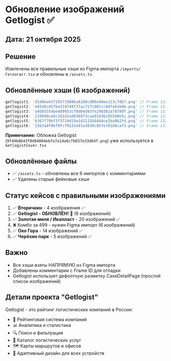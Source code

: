 # Обновление изображений Getlogist ✅

## Дата: 21 октября 2025

## Решение
Извлечены все правильные хэши из Figma импорта `/imports/Гетлогист.tsx` и обновлены в `/assets.ts`.

## Обновлённые хэши (6 изображений)

```typescript
getlogist1: 'd1d0ea4372b571988ba8168cd06e40ee123c7db7.png' // Frame 1321318853
getlogist2: 'e65d6cd5fba314749f37ac727c001cc60fe81b6b.png' // Frame 1321318854
getlogist3: 'a4db5554be489953cf0d04d93fe290302a78789f.png' // Frame 1321318855
getlogist4: '2209d0ce6c3d1d2adb56973caa91436c05540e5c.png' // Frame 1321318856
getlogist5: 'b367f79bf3f3719d19a1d2115b8d44ce2ba9b2fd.png' // Frame 1321318859
getlogist6: '15b3a0f8bf0fcf9152e91e3830c85fe781b8caf3.png' // Frame 1321318862
```

**Примечание:** Обложка Getlogist (`9f49b0b43f0d04804ebfa7a14a6cfb037e33d64f.png`) уже используется в `GetlogistCover.tsx`

## Обновлённые файлы
- ✅ `/assets.ts` - обновлены все 6 импортов с комментариями
- ✅ Удалены старые фейковые хэши

## Статус кейсов с правильными изображениями
1. ✅ **Вторичкин** - 4 изображения ✅
2. ✅ **Getlogist - ОБНОВЛЁН!** 🎉 (6 изображений)
3. ✅ **Золотая миля / Икапласт** - 20 изображений ✅
4. ❌ Комбо за 499 - нужен Figma импорт (6 изображений)
5. ✅ **Око Гора** - 14 изображений ✅
6. ✅ **Черёхин парк** - 5 изображений ✅

## Важно
- Все хэши взяты НАПРЯМУЮ из Figma импорта
- Добавлены комментарии с Frame ID для отладки
- Getlogist использует дефолтную разметку CaseDetailPage (простой список изображений)

## Детали проекта "Getlogist"

Getlogist - это рейтинг логистических компаний в России:
- 🚚 Рейтинговая система компаний
- 📊 Аналитика и статистика
- 🔍 Поиск и фильтрация
- 💼 Каталог логистических услуг
- 🗺️ Карты маршрутов и офисов
- 📱 Адаптивный дизайн для всех устройств
